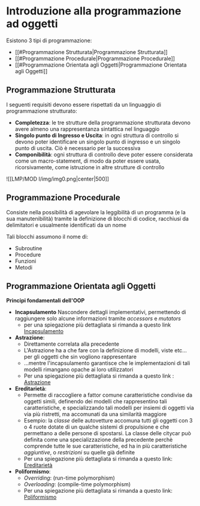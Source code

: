# Introduzione alla programmazione ad oggetti

Esistono 3 tipi di programmazione:
- [[#Programmazione Strutturata|Programmazione Strutturata]]
- [[#Programmazione Procedurale|Programmazione Procedurale]]
- [[#Programmazione Orientata agli Oggetti|Programmazione Orientata agli Oggetti]]

## Programmazione Strutturata
I seguenti requisiti devono essere rispettati da un linguaggio di programmazione strutturato:
- **Completezza**: le tre strutture della programmazione strutturata devono avere almeno una rappresentanza sintattica nel linguaggio
- **Singolo punto di Ingresso e Uscita**: in ogni struttura di controllo si devono poter identificare un singolo punto di ingresso e un singolo punto di uscita. Ciò è necessario per la successiva
- **Componibilità**: ogni struttura di controllo deve poter essere considerata come un macro-statement, di modo da poter essere usata, ricorsivamente, come istruzione in altre strutture di controllo

![[LMP/MOD I/img/img0.png|center|500]]

## Programmazione Procedurale
Consiste nella possibilità di agevolare la leggibilità di un programma (e la sua manutenibilità) tramite la definizione di blocchi di codice, racchiusi da delimitatori e usualmente identificati da un nome

Tali blocchi assumono il nome di:
- Subroutine
- Procedure
- Funzioni
- Metodi
## Programmazione Orientata agli Oggetti
**Principi fondamentali dell'OOP**
- **Incapsulamento** Nascondere dettagli implementativi, permettendo di raggiungere solo alcune informazioni tramite _accessors_ e _mutators_
	- per una spiegazione più dettagliata si rimanda a questo link [Incapsulamento](https://it.wikipedia.org/wiki/Incapsulamento_(informatica))
- **Astrazione**:
	- Direttamente correlata alla precedente
	- L'Astrazione ha a che fare con la definizione di modelli, viste etc... per gli oggetti che sin vogliono rappresentare
	- ...mentre l'incapsulamento garantisce che le implementazioni di tali modelli rimangano opache ai loro utilizzatori
	- Per una spiegazione più dettagliata si rimanda a questo link : [Astrazione](https://it.wikipedia.org/wiki/Astrazione_(informatica)#Astrazione_nella_programmazione_orientata_agli_oggetti_(OOP))
- **Ereditarietà**: 
	- Permette di raccogliere a fattor comune caratteristiche condivise da oggetti simili, definendo dei modelli che rappresentino tali caratteristiche, e specializzando tali modelli per insiemi di oggetti via via più ristretti, ma accomunati da una similarità maggiore
	- Esempio: la _classe_ delle autovetture accomuna tutti gli oggetti con 3 o 4 ruote dotate di un qualche sistemi di propulsione e che permettano a delle persone di spostarsi. La classe delle citycar può definita come una specializzazione della precedente perchè comprende tutte le sue caratteristiche, ed ha in più caratteristiche _aggiuntive_, o _restrizioni_ su quelle già definite
	- Per una spiegazione più dettagliata si rimanda a questo link: [Ereditarietà](https://it.wikipedia.org/wiki/Ereditariet%C3%A0_(informatica))
- **Poliformismo**:
	- _Overriding_: (run-time polymorphism)
	- _Overloading_: (compile-time polymorphism)
	- Per una spiegazione più dettagliata si rimanda a questo link: [Poliformismo](https://it.wikipedia.org/wiki/Polimorfismo_(informatica))
